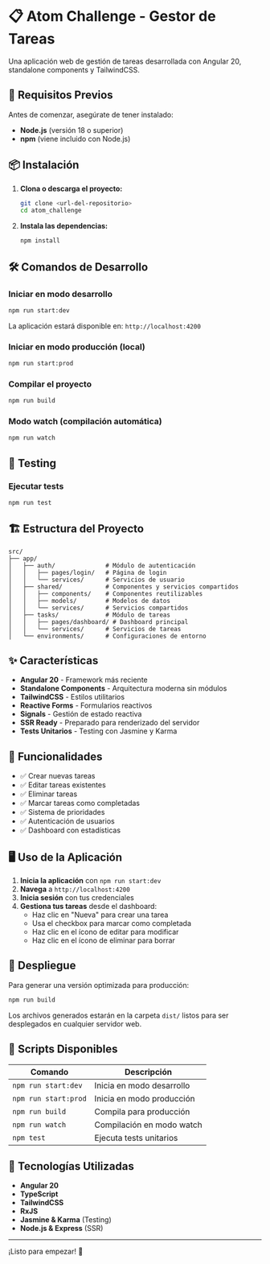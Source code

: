 # 📋 Atom Challenge - Gestor de Tareas

Una aplicación web de gestión de tareas desarrollada con Angular 20, standalone components y TailwindCSS.

## 🚀 Requisitos Previos

Antes de comenzar, asegúrate de tener instalado:

- **Node.js** (versión 18 o superior)
- **npm** (viene incluido con Node.js)

## 📦 Instalación

1. **Clona o descarga el proyecto:**

   ```bash
   git clone <url-del-repositorio>
   cd atom_challenge
   ```

2. **Instala las dependencias:**
   ```bash
   npm install
   ```

## 🛠️ Comandos de Desarrollo

### Iniciar en modo desarrollo

```bash
npm run start:dev
```

La aplicación estará disponible en: `http://localhost:4200`

### Iniciar en modo producción (local)

```bash
npm run start:prod
```

### Compilar el proyecto

```bash
npm run build
```

### Modo watch (compilación automática)

```bash
npm run watch
```

## 🧪 Testing

### Ejecutar tests

```bash
npm run test
```

## 🏗️ Estructura del Proyecto

```
src/
├── app/
│   ├── auth/              # Módulo de autenticación
│   │   ├── pages/login/   # Página de login
│   │   └── services/      # Servicios de usuario
│   ├── shared/            # Componentes y servicios compartidos
│   │   ├── components/    # Componentes reutilizables
│   │   ├── models/        # Modelos de datos
│   │   └── services/      # Servicios compartidos
│   ├── tasks/             # Módulo de tareas
│   │   ├── pages/dashboard/ # Dashboard principal
│   │   └── services/      # Servicios de tareas
│   └── environments/      # Configuraciones de entorno
```

## ✨ Características

- **Angular 20** - Framework más reciente
- **Standalone Components** - Arquitectura moderna sin módulos
- **TailwindCSS** - Estilos utilitarios
- **Reactive Forms** - Formularios reactivos
- **Signals** - Gestión de estado reactiva
- **SSR Ready** - Preparado para renderizado del servidor
- **Tests Unitarios** - Testing con Jasmine y Karma

## 🎯 Funcionalidades

- ✅ Crear nuevas tareas
- ✅ Editar tareas existentes
- ✅ Eliminar tareas
- ✅ Marcar tareas como completadas
- ✅ Sistema de prioridades
- ✅ Autenticación de usuarios
- ✅ Dashboard con estadísticas

## 🖥️ Uso de la Aplicación

1. **Inicia la aplicación** con `npm run start:dev`
2. **Navega** a `http://localhost:4200`
3. **Inicia sesión** con tus credenciales
4. **Gestiona tus tareas** desde el dashboard:
   - Haz clic en "Nueva" para crear una tarea
   - Usa el checkbox para marcar como completada
   - Haz clic en el ícono de editar para modificar
   - Haz clic en el ícono de eliminar para borrar

## 🚀 Despliegue

Para generar una versión optimizada para producción:

```bash
npm run build
```

Los archivos generados estarán en la carpeta `dist/` listos para ser desplegados en cualquier servidor web.

## 📝 Scripts Disponibles

| Comando              | Descripción               |
| -------------------- | ------------------------- |
| `npm run start:dev`  | Inicia en modo desarrollo |
| `npm run start:prod` | Inicia en modo producción |
| `npm run build`      | Compila para producción   |
| `npm run watch`      | Compilación en modo watch |
| `npm test`           | Ejecuta tests unitarios   |

## 🔧 Tecnologías Utilizadas

- **Angular 20**
- **TypeScript**
- **TailwindCSS**
- **RxJS**
- **Jasmine & Karma** (Testing)
- **Node.js & Express** (SSR)

---

¡Listo para empezar! 🎉

